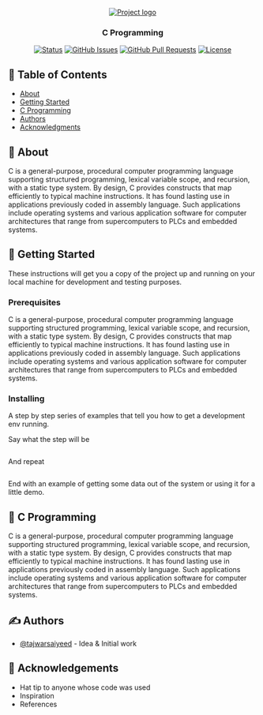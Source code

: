 <p align="center">
  <a href="" rel="noopener">
 <img src="https://i.ibb.co/THPz18H/images.png" alt="Project logo"></a>
</p>
<h3 align="center">C Programming</h3>

<div align="center">

[![Status](https://img.shields.io/badge/status-active-success.svg)]()
[![GitHub Issues](https://img.shields.io/github/issues/tajwarsaiyeed/C-Programming)]()
[![GitHub Pull Requests](https://img.shields.io/github/issues-pr/tajwarsaiyeed/C-Programming)]()
[![License](https://img.shields.io/badge/license-MIT-blue.svg)](/LICENSE)

</div>

## 📝 Table of Contents

- [About](#about)
- [Getting Started](#getting_started)
- [C Programming](#c_programming)
- [Authors](#authors)
- [Acknowledgments](#acknowledgement)

## 🧐 About <a name = "about"></a>

C is a general-purpose, procedural computer programming language supporting structured programming, lexical variable scope, and recursion, with a static type system. By design, C provides constructs that map efficiently to typical machine instructions. It has found lasting use in applications previously coded in assembly language. Such applications include operating systems and various application software for computer architectures that range from supercomputers to PLCs and embedded systems.

## 🏁 Getting Started <a name = "getting_started"></a>

These instructions will get you a copy of the project up and running on your local machine for development and testing purposes.

### Prerequisites

C is a general-purpose, procedural computer programming language supporting structured programming, lexical variable scope, and recursion, with a static type system. By design, C provides constructs that map efficiently to typical machine instructions. It has found lasting use in applications previously coded in assembly language. Such applications include operating systems and various application software for computer architectures that range from supercomputers to PLCs and embedded systems.

### Installing

A step by step series of examples that tell you how to get a development env running.

Say what the step will be

```

```

And repeat

```

```

End with an example of getting some data out of the system or using it for a little demo.

## 🎈 C Programming <a name="c_programming"></a>

C is a general-purpose, procedural computer programming language supporting structured programming, lexical variable scope, and recursion, with a static type system. By design, C provides constructs that map efficiently to typical machine instructions. It has found lasting use in applications previously coded in assembly language. Such applications include operating systems and various application software for computer architectures that range from supercomputers to PLCs and embedded systems.

## ✍️ Authors <a name = "authors"></a>

- [@tajwarsaiyeed]() - Idea & Initial work

## 🎉 Acknowledgements <a name = "acknowledgement"></a>

- Hat tip to anyone whose code was used
- Inspiration
- References
